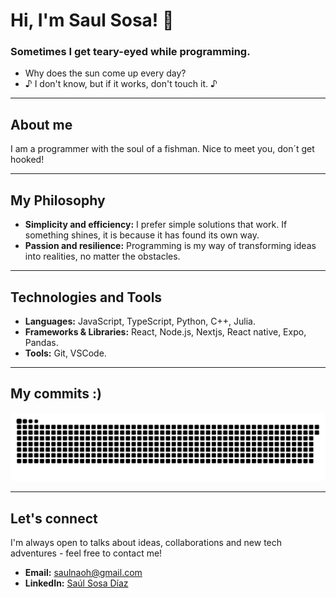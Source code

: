 # Hi, I'm Saul Sosa! 👋

### Sometimes I get teary-eyed while programming.

- Why does the sun come up every day?  
- ♪ I don't know, but if it works, don't touch it. ♪

---

## About me
I am a programmer with the soul of a fishman. Nice to meet you, don´t get hooked!

---

## My Philosophy
- **Simplicity and efficiency:** I prefer simple solutions that work. If something shines, it is because it has found its own way.
- **Passion and resilience:** Programming is my way of transforming ideas into realities, no matter the obstacles.

---

## Technologies and Tools

- **Languages:** JavaScript, TypeScript, Python, C++, Julia.
- **Frameworks & Libraries:** React, Node.js, Nextjs, React native, Expo, Pandas.
- **Tools:** Git, VSCode.

---
## My commits :)
![](https://github.com/Saul-Sosa-Diaz/Saul-Sosa-Diaz/blob/output/github-contribution-grid-snake.svg)

---
## Let's connect

I'm always open to talks about ideas, collaborations and new tech adventures - feel free to contact me!
- **Email:** [saulnaoh@gmail.com](mailto:saulnaoh@gmail.com)
- **LinkedIn:** [Saúl Sosa Díaz](https://www.linkedin.com/in/sa%C3%BAl-sosa-d%C3%ADaz-169856214/)




